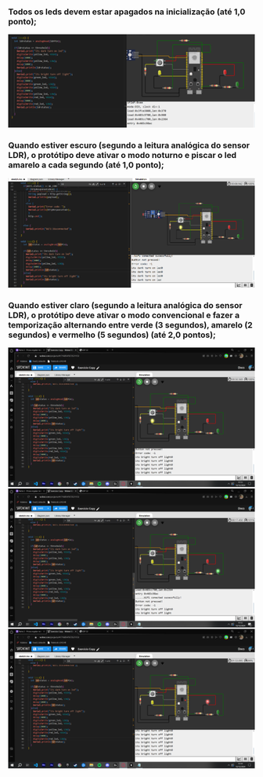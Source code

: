 ### Todos os leds devem estar apagados na inicialização (até 1,0 ponto);

<img src="image1.png" alt="Todos os leds devem estar apagados na inicialização">

### Quando estiver escuro (segundo a leitura analógica do sensor LDR), o protótipo deve ativar o modo noturno e piscar o led amarelo a cada segundo (até 1,0 ponto);

<img src="ledamarelomodoescuro.png" alt="Quando estiver escuro (segundo a leitura analógica do sensor LDR), o protótipo deve ativar o modo noturno e piscar o led amarelo a cada segundo">

### Quando estiver claro (segundo a leitura analógica do sensor LDR), o protótipo deve ativar o modo convencional e fazer a temporização alternando entre verde (3 segundos), amarelo (2 segundos) e vermelho (5 segundos) (até 2,0 pontos);

<img src="ledamarelomodoclaro.png" alt="Quando estiver claro (segundo a leitura analógica do sensor LDR), o protótipo deve ativar o modo convencional e fazer a temporização alternando entre verde (3 segundos), amarelo (2 segundos) e vermelho (5 segundos)">

<img src="ledverdenomodoclaro.png" alt="Quando estiver claro (segundo a leitura analógica do sensor LDR), o protótipo deve ativar o modo convencional e fazer a temporização alternando entre verde (3 segundos), amarelo (2 segundos) e vermelho (5 segundos)">

<img src="ledvermelhomodoclaro.png" alt="Quando estiver claro (segundo a leitura analógica do sensor LDR), o protótipo deve ativar o modo convencional e fazer a temporização alternando entre verde (3 segundos), amarelo (2 segundos) e vermelho (5 segundos)">
